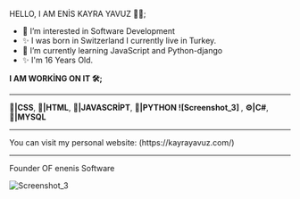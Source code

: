 HELLO, I AM ENİS KAYRA YAVUZ 👨‍💻;
- 👀 I’m interested in Software Development
- ✨ I was born in Switzerland I currently live in Turkey.
- 🌱 I’m currently learning JavaScript and Python-django
- ✨ I'm 16 Years Old.

<b>I AM WORKİNG ON IT 🛠️;</b>
<hr>
<b>📙|CSS</b>, <b>📕|HTML</b>, <b>📒|JAVASCRİPT</b>, <b>📘|PYTHON ![Screenshot_3]
</b>, <b>⚙️|C#</b>,  <b>💾|MYSQL</b>
<hr>
You can visit my personal website: (https://kayrayavuz.com/)
<!---
enenis/enenis is a ✨ special ✨ repository because its `README.md` (this file) appears on your GitHub profile.
You can click the Preview link to take a look at your changes.
--->
<hr>

Founder OF enenis Software

![Screenshot_3](https://user-images.githubusercontent.com/99321522/204549253-bd969f94-36c6-4069-aa93-167fb187714a.png)
